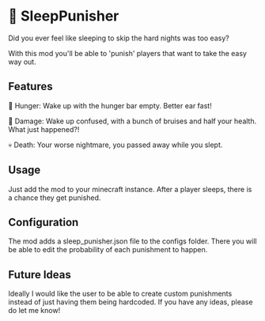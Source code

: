 # 🌙 SleepPunisher
Did you ever feel like sleeping to skip the hard nights was too easy?

With this mod you'll be able to 'punish' players that want to take the easy way out.

## Features
🍎 Hunger: Wake up with the hunger bar empty. Better ear fast!

🔪 Damage: Wake up confused, with a bunch of bruises and half your health. What just happened?!

💀 Death: Your worse nightmare, you passed away while you slept.

## Usage
Just add the mod to your minecraft instance. After a player sleeps, there is a chance they get punished.

## Configuration
The mod adds a sleep_punisher.json file to the configs folder.
There you will be able to edit the probability of each punishment to happen.

## Future Ideas
Ideally I would like the user to be able to create custom punishments instead of just having them being hardcoded.
If you have any ideas, please do let me know!
